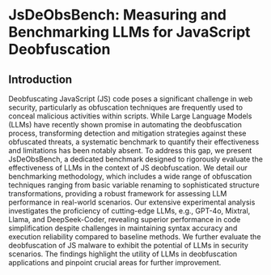 # JsDeObsBench: Measuring and Benchmarking LLMs for JavaScript Deobfuscation

## Introduction

Deobfuscating JavaScript (JS) code poses a significant challenge in web security, particularly as obfuscation techniques are frequently used to conceal malicious activities within scripts. While Large Language Models (LLMs) have recently shown promise in automating the deobfuscation process, transforming detection and mitigation strategies against these obfuscated threats, a systematic benchmark to quantify their effectiveness and limitations has been notably absent. To address this gap, we present JsDeObsBench, a dedicated benchmark designed to rigorously evaluate the effectiveness of LLMs in the context of JS deobfuscation. We detail our benchmarking methodology, which includes a wide range of obfuscation techniques ranging from basic variable renaming to sophisticated structure transformations, providing a robust framework for assessing LLM performance in real-world scenarios. Our extensive experimental analysis investigates the proficiency of cutting-edge LLMs, e.g., GPT-4o, Mixtral, Llama, and DeepSeek-Coder, revealing superior performance in code simplification despite challenges in
maintaining syntax accuracy and execution reliability compared to baseline methods. We further evaluate the deobfuscation of JS malware to exhibit the potential of LLMs in security scenarios. The findings highlight the utility of LLMs in deobfuscation applications and pinpoint crucial areas for further improvement.
